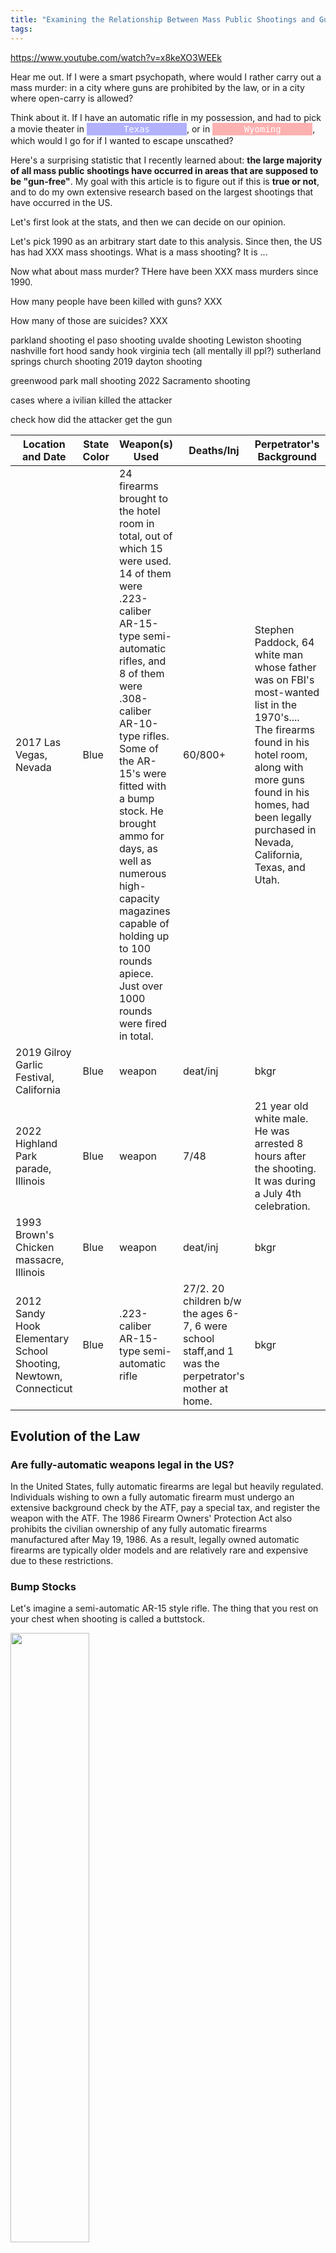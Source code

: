 ```yaml
---
title: "Examining the Relationship Between Mass Public Shootings and Gun-Free Zones in the United States"
tags:
---
```


https://www.youtube.com/watch?v=x8keXO3WEEk

Hear me out. If I were a smart psychopath, where would I rather carry out a mass murder: in a city where guns are prohibited by the law, or in a city where open-carry is allowed?

Think about it. If I have an automatic rifle in my possession, and had to pick a movie theater in <span id="cycling-words-1" style="display: inline-block; min-width: 150px; background-color: rgba(0, 0, 255, 0.3); color: white; text-align: center; padding: 2px 5px; font-family: monospace;">Texas</span>, or in <span id="cycling-words-2" style="display: inline-block; min-width: 150px; background-color: rgba(255, 0, 0, 0.3); color: white; text-align: center; padding: 2px 5px; font-family: monospace;">Wyoming</span>, which would I go for if I wanted to escape unscathed?

<script>
  document.addEventListener("DOMContentLoaded", function() {
    const words1 = ["California", "New York", "New Jersey", "Massachusetts", "Connecticut", "Hawaii", "Maryland", "Illinois", "Rhode Island", "Washington"];
    const words2 = ["Wyoming", "West Virginia", "North Dakota", "South Dakota", "Oklahoma", "Idaho", "Arkansas", "Kentucky", "Missouri", "Kansas", "Mississippi", "Arizona", "Alabama", "Tennessee"];
    let index1 = 0;
    let index2 = 0;

    function cycleWords1() {
      const element = document.getElementById("cycling-words-1");
      element.textContent = words1[index1];
      index1 = (index1 + 1) % words1.length;
    }

    function cycleWords2() {
      const element = document.getElementById("cycling-words-2");
      element.textContent = words2[index2];
      index2 = (index2 + 1) % words2.length;
    }

    setInterval(cycleWords1, 2000); // Change word every 1000ms (1 second)
    setInterval(cycleWords2, 2000);
  });
</script>

Here's a surprising statistic that I recently learned about: **the large majority of all mass public shootings have occurred in areas that are supposed to be "gun-free"**. My goal with this article is to figure out if this is **true or not**, and to do my own extensive research based on the largest shootings that have occurred in the US.

Let's first look at the stats, and then we can decide on our opinion.

Let's pick 1990 as an arbitrary start date to this analysis. Since then, the US has had XXX mass shootings. What is a mass shooting? It is ...

Now what about mass murder? THere have been XXX mass murders since 1990.

How many people have been killed with guns? XXX

How many of those are suicides? XXX



parkland shooting
el paso shooting
uvalde shooting
Lewiston shooting
nashville
fort hood
sandy hook
virginia tech (all mentally ill ppl?)
sutherland springs church shooting
2019 dayton shooting

greenwood park mall shooting
2022 Sacramento shooting

cases where a ivilian killed the attacker

check how did the attacker get the gun

| Location and Date | State Color | Weapon(s) Used | Deaths/Inj | Perpetrator's Background | Reason | How did it stop? |
| ----------- | ----------- | ----------- | ----------- | ----------- | ----------- | ----------- | 
| 2017 Las Vegas, Nevada | Blue | 24 firearms brought to the hotel room in total, out of which 15 were used. 14 of them were .223-caliber AR-15-type semi-automatic rifles, and 8 of them were .308-caliber AR-10-type rifles. Some of the AR-15's were fitted with a bump stock. He brought ammo for days, as well as numerous high-capacity magazines capable of holding up to 100 rounds apiece. Just over 1000 rounds were fired in total. | 60/800+ | Stephen Paddock, 64 white man whose father was on FBI's most-wanted list in the 1970's.... The firearms found in his hotel room, along with more guns found in his homes, had been legally purchased in Nevada, California, Texas, and Utah.| reason asd asd asd asjdkaskdbjkabskdn jkasdjka jksbdjkasjkd jkasdn jkans djknd| How did it stop ksjdbhkasbdhb ahbsdk bajksbdjk asjkdbk baskdb kasdkj |
| 2019 Gilroy Garlic Festival, California | Blue | weapon | deat/inj | bkgr | reason | How did it stop |
| 2022 Highland Park parade, Illinois | Blue | weapon | 7/48 | 21 year old white male. He was arrested 8 hours after the shooting. It was during a July 4th celebration. | reason asd asd asd asjdkaskdbjkabskdn jkasdjka jksbdjkasjkd jkasdn jkans djknd| How did it stop ksjdbhkasbdhb ahbsdk bajksbdjk asjkdbk baskdb kasdkj |
| 1993 Brown's Chicken massacre, Illinois | Blue | weapon | deat/inj | bkgr | reason | How did it stop |
| 2012 Sandy Hook Elementary School Shooting, Newtown, Connecticut | Blue | .223-caliber AR-15-type semi-automatic rifle  | 27/2. 20 children b/w the ages 6-7, 6 were school staff,and 1 was the perpetrator's mother at home. | bkgr | reason | How did it stop |


## Evolution of the Law

### Are fully-automatic weapons legal in the US?

In the United States, fully automatic firearms are legal but heavily regulated.  Individuals wishing to own a fully automatic firearm must undergo an extensive background check by the ATF, pay a special tax, and register the weapon with the ATF. The 1986 Firearm Owners' Protection Act also prohibits the civilian ownership of any fully automatic firearms manufactured after May 19, 1986. As a result, legally owned automatic firearms are typically older models and are relatively rare and expensive due to these restrictions.

### Bump Stocks

Let's imagine a semi-automatic AR-15 style rifle. The thing that you rest on your chest when shooting is called a buttstock. 

<!-- ![Buttstock on AR-15](../images/guns/Main-components-of-AR-15-rifle.jpg) -->
<img src="../images/guns/Main-components-of-AR-15-rifle.jpg" style="width: 50%;">

Simply put, a bump stock is a modified buttstock which makes it so that a semi-automatic gun could functions like an automatic one. You can watch how it [works in slow motion here](https://youtu.be/u0rwqH3YL5c?si=OX5o9jHLuRkzKoEG&t=336). Basically, while your finger stays put, the gun's recoil makes the gun move forward and backward, thus making the trigger move towards your finger.

The ATF (United States Bureau of Alcohol, Tobacco, Firearms and Explosives), which is the agency within the DOJ which, among other things, deals with investigating and preventing offenses involving firearms and explosives, ruled in 2010 that bump stocks were not a firearm part subject to regulation and allowed their sale as an unregulated firearm part.

> I must mention however, that although bump stocks were legal at a federal level, states can enact laws that are stricter than federal laws. For example, even if a type of firearm or accessory (like a bump stock) is legal under federal law, a state can choose to ban it. However, a state cannot make legal something that is prohibited by federal law. Whichever is stricter is the one that is in effect. 

Bump stocks have been illegal in California since 1990 and in New York since 2013.

Following the 2017 Las Vegas shooting, as well as the 2018 Parkland school shooting, multiple states (Massachusetts, New Jersey, Vermont, Maryland, Florida, Washington, Hawaii, Nevada, Delaware, Rhode Island and Connecticut) enacted bans on bump stocks.



The ban went into effect in 2019, by which owners of bump stocks were required to destroy them or surrender them to ATF, punishable by 10 years imprisonment and a $250,000 fine.

This is not an opinion bit by any means, but I do always want to stay open-minded and consider everyone's opinion. While I may think "okay it's pretty obvious that banning bump stocks is the right thing to do", there are [people who will disagree](https://youtu.be/PtEawt76PT8?si=g7beKuJLL1G2Kpbb&t=755). To simply say that these people are irrational is not correct in my opinion. I did briefly look into 

While banning guns and having restrictions feels like the right thing to do after all these shootings, here's the stance (from my understanding) of pro-gun people. "You can enact all the laws you want, and we as law-abiding citizens will comply, but laws are supposed to stop criminals. And criminals don't care for what the law is, that's why they're called criminals. So a gun ban only affects the law-abiding. It's that simple."







This is not an opinion piece. But it's important to remember that in the U.S., the Constitution and its 27 Amendments are a big deal. The Second Amendment, which talks about the right to have guns, is especially controversial. A lot of Americans really care about these rights and aren't keen on giving them up. And if you, after having gone through the stats below, ask yourself *"okay but why doesn't the government just ban all devices that shoot bullets out of it, that'll clearly solve the problem"*, I want you to ask yourself this simple question: 

**Do criminals follow the law?**

The answer is an astounding "no". So, at least in the short to medium term, law-abiding citizens who want to protect themselves and those around them will be at a disadvantage if they get their guns taken away from them. You could say *"well over criminals will have their guns taken away from them slowly but surely, and the streets will be gun free"*. Even if that were the case, is it fair to put law-abiding citizens at a disadvantage, even for a short period of time? If I live in a poor neighborhood, and I feel safe having my gun around, why should I be deprived of that right, while criminals will have their guns with them. Or what if I live in a remote area, where houses are miles apart from one another, and a call to the police would take them 30 minutes to arrive. If there was a law stating that guns are illegal, then I'd be a great target for criminals who know that nobody will see them, help will only be on its way in 30 minutes, and I have no weapons that will match their guns. So I need my gun.

*Okay but let's look at the UK now. They have a bunch of stabbings going on. Imagine if gun were legal, then crime there would be way worst.*

**Let's look at England for one moment.**

[View this page to see a list of all mass shootings](https://en.wikipedia.org/wiki/List_of_mass_shootings_in_the_United_Kingdom).

I will only analyze starting from the 1987 Hungerford massacre:

**1987 Hungerford massacre:** 
- Guns: Legally bought (license required) Beretta pistol, M1 carbine rifle, and an AK56 semi-auto (Chinese variant of the AK47). 
- Perpetrator: 27-year-old white male, college dropout, previously worked as a handyman and laborer. Began claiming unemployment benefits in 1986. Explanation for murder is unknown.
- How it ended: Police surrounded him in a school, where he shot himself.

**Dormers Wells High School shooting:**
- Guns: Illegally bought on the streets. Two pistols and a shotgun.
- Perpetrators: Two orthodox Sikhs part of a fundamentalist group (pro-Khalistan movement, a separatist movement for the Sikhs) who did not approve of the preachers moderate views. The preacher was the target, but then they shot at people in the crowd.
- How it ended: People at the congregation charged on them, and they got arrested and sentenced.




1996 school shooting. Have made changes to gun laws, and since then, the UK hasn't had a mass shooting. Didnt have the same amount of guns in circulation, so the problem is different.

Why is it different? Because if the US makes guns illegal now, its the law-abiding citizens that will be at a disadvantage, and the bad people will have all the guns (since they dont follow the law).



90% of americans support background checks(?)
Easy access to guns.


Here's, in my opinion, the problem with people who want to ban guns: they assume that criminals will obey the law.

Murder is illegal. Drug is also illegal. But criminals will keep doing what they do.



In the UK, anybody can own a shotgun. You submit an application, a few months later, if the background check went through, you get your license.

You have to have a gun safe, and a separate ammunition safe. Technically, the police could come whenever to make sure that these rules are followed, but in reality nobody has the time for that. The typical reasons to own one are for clay-shooting, or if you live on a farm, for vermin/pest shooting/control. There are no semi-automatic shotguns, just break action and if using pump, there must be a baffle inside to limit number of shots to 3 total (1 in the breach, 2 in the mag)

Everyone who owns a gun legally in the UK is on a gov't computer database. So if the police stops you driving for some traffic violation, it will flag you in their system that you possess firearms. All the legally attained firearms are accounted for. So when there was a guy with an AK running around shooting people, and the govt wanted to ban AKs, the gov't simply wrote to all the militray-style gun  owners "you have 3 months to hand them in". While there are illegally obtained firearms, they werent that many.

The problem with doing that in the US is that the genie is already out of the bottle. One of the core principles on which the country was founded on allowed for people who own firearms. There is no database in the US, so how do you "ban" a firearm?

Furthermore, there is a cultural difference. The American culture was based upon the common man forming militias and rising up against the british. It's ingrained in the culture. Wild west, 1800s. It wasn't called the wild west for nothing. People legitimately needed their firearms.






The facts say otherwise.  The last President of Brazil made it vastly easier for Citizens to buy guns.   The murder rate DROPPED by 28%.

Comparing America, a country with millions of guns - both legal and illegal, to other countries that don't have a lot of guns , and then drawing conclusions from your simpleton comparison, is preposterous.




1989 Monkseaton shootings | His father's double-barrelled shotgun | 1/16 (all 16 were attempts of murder, meaning he shot at all of them) | 22-year-old white male, pleaded not guilty by reason of insanity, and detained indefinitely at a mental institution. | Unknown | He got out of his car unarmed and got arrested. |
| 1999 Dunblane massacre | weapon | deat/inj | A man entered Dunblane Primary School and opened fire, killing sixteen pupils and one teacher. The shooter wounded fifteen others before committing suicide. | reason | How did it stop |
| 2012 Sandy Hook Elementary School Shooting, Newtown, Connecticut | .223-caliber AR-15-type semi-automatic rifle  | 27/2. 20 children b/w the ages 6-7, 6 were school staff,and 1 was the perpetrator's mother at home. | bkgr | reason | How did it stop |
| 2019 Gilroy Garlic Festival, California | weapon | deat/inj | bkgr | reason | How did it stop |

The 1987 Hungerford massacre led to the Firearms (Amendment) Act 1988, which banned the ownership of semi-automatic centre-fire rifles and restricted the use of shotguns with a capacity of more than three cartridges. An amnesty held following the passing of the Act amassed 48,000 firearms.

So, what's a "gun-free zone"? Basically, it's a place where you're not allowed to bring guns. This includes schools, certain public buildings, and places where special events happen.

The plan is to make a list of the big shootings in the U.S. and see if they happened in gun-free zones. I'll look at the laws and rules of each place to understand if guns were really banned there.





AUSTRALIA

https://www.youtube.com/watch?v=w2SQY0kR2V0
https://www.youtube.com/watch?v=v0aGGOK4kAM&t=584s
https://www.youtube.com/watch?v=QgOA-EtnRK8

